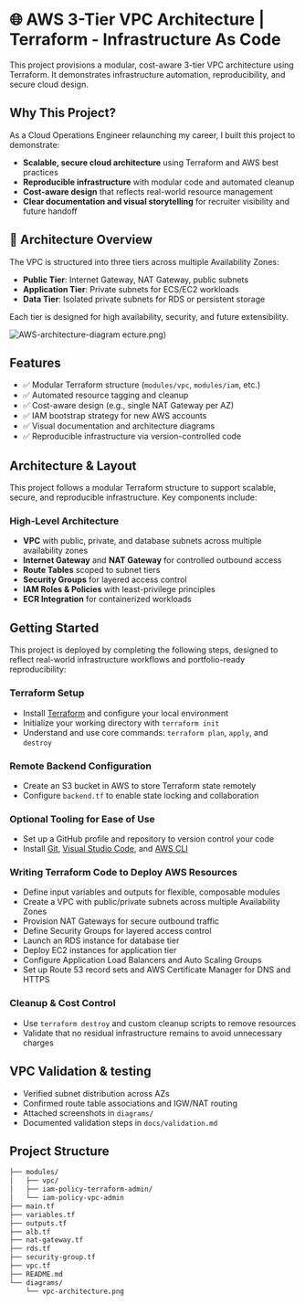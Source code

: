 # 🌐 AWS 3-Tier VPC Architecture | Terraform - Infrastructure As Code  

This project provisions a modular, cost-aware 3-tier VPC architecture using Terraform. It demonstrates infrastructure automation, reproducibility, and secure cloud design.

##  Why This Project?

As a Cloud Operations Engineer relaunching my career, I built this project to demonstrate:

- **Scalable, secure cloud architecture** using Terraform and AWS best practices
- **Reproducible infrastructure** with modular code and automated cleanup
- **Cost-aware design** that reflects real-world resource management
- **Clear documentation and visual storytelling** for recruiter visibility and future handoff

## 📐 Architecture Overview
The VPC is structured into three tiers across multiple Availability Zones:

- **Public Tier**: Internet Gateway, NAT Gateway, public subnets
- **Application Tier**: Private subnets for ECS/EC2 workloads
- **Data Tier**: Isolated private subnets for RDS or persistent storage

Each tier is designed for high availability, security, and future extensibility.

![AWS-architecture-diagram](https://github.com/user-attachments/assets/b8bce646-8b8c-4d00-801e-a5ff2dc78a1a)
ecture.png)

##  Features

- ✅ Modular Terraform structure (`modules/vpc`, `modules/iam`, etc.)
- ✅ Automated resource tagging and cleanup
- ✅ Cost-aware design (e.g., single NAT Gateway per AZ)
- ✅ IAM bootstrap strategy for new AWS accounts
- ✅ Visual documentation and architecture diagrams
- ✅ Reproducible infrastructure via version-controlled code

##  Architecture & Layout
This project follows a modular Terraform structure to support scalable, secure, and reproducible infrastructure. Key components include:

###  High-Level Architecture
- **VPC** with public, private, and database subnets across multiple availability zones
- **Internet Gateway** and **NAT Gateway** for controlled outbound access
- **Route Tables** scoped to subnet tiers
- **Security Groups** for layered access control
- **IAM Roles & Policies** with least-privilege principles
- **ECR Integration** for containerized workloads

##  Getting Started
This project is deployed by completing the following steps, designed to reflect real-world infrastructure workflows and portfolio-ready reproducibility:

###  Terraform Setup
- Install [Terraform](https://www.terraform.io/downloads) and configure your local environment
- Initialize your working directory with `terraform init`
- Understand and use core commands: `terraform plan`, `apply`, and `destroy`

###  Remote Backend Configuration
- Create an S3 bucket in AWS to store Terraform state remotely
- Configure `backend.tf` to enable state locking and collaboration

### Optional Tooling for Ease of Use
- Set up a GitHub profile and repository to version control your code
- Install [Git](https://git-scm.com/), [Visual Studio Code](https://code.visualstudio.com/), and [AWS CLI](https://docs.aws.amazon.com/cli/latest/userguide/install-cliv2.html)

###  Writing Terraform Code to Deploy AWS Resources
- Define input variables and outputs for flexible, composable modules
- Create a VPC with public/private subnets across multiple Availability Zones
- Provision NAT Gateways for secure outbound traffic
- Define Security Groups for layered access control
- Launch an RDS instance for database tier
- Deploy EC2 instances for application tier
- Configure Application Load Balancers and Auto Scaling Groups
- Set up Route 53 record sets and AWS Certificate Manager for DNS and HTTPS

### Cleanup & Cost Control
- Use `terraform destroy` and custom cleanup scripts to remove resources
- Validate that no residual infrastructure remains to avoid unnecessary charges


 ## VPC Validation & testing
- Verified subnet distribution across AZs
- Confirmed route table associations and IGW/NAT routing
- Attached screenshots in `diagrams/`
- Documented validation steps in `docs/validation.md`


##  Project Structure

```bash
├── modules/
│   ├── vpc/
│   ├── iam-policy-terraform-admin/
│   └── iam-policy-vpc-admin
├── main.tf
├── variables.tf
├── outputs.tf
├── alb.tf
├── nat-gateway.tf
├── rds.tf
├── security-group.tf
├── vpc.tf
├── README.md
└── diagrams/
    └── vpc-architecture.png
